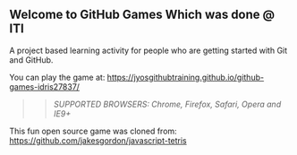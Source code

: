 ## Welcome to GitHub Games Which was done @ ITI

A project based learning activity for people who are getting started with Git and GitHub.

You can play the game at: https://jyosgithubtraining.github.io/github-games-idris27837/

>> _*SUPPORTED BROWSERS*: Chrome, Firefox, Safari, Opera and IE9+_

This fun open source game was cloned from: https://github.com/jakesgordon/javascript-tetris
